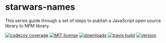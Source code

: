 # starwars-names

This series guide through a set of steps to publish a JavaScript open source library to NPM library.

[![codecov coverage](https://img.shields.io/codecov/c/github/parvezk/starwars-names.svg?style=flat-square)](https://github.com/parvezk/starwars-names)
[![MIT license](https://img.shields.io/codecov/c/github/parvezk/starwars-names.svg?style=flat-square)](https://github.com/parvezk/starwars-names)
[![downloads](https://img.shields.io/codecov/c/github/parvezk/starwars-names.svg?style=flat-square)](https://github.com/parvezk/starwars-names)
[![travis build](https://img.shields.io/travis/parvezk/starwars-names.svg?style=flat-square)](https://github.com/parvezk/starwars-names)
[![version](https://img.shields.io/codecov/c/github/parvezk/starwars-names.svg?style=flat-square)](https://github.com/parvezk/starwars-names)

